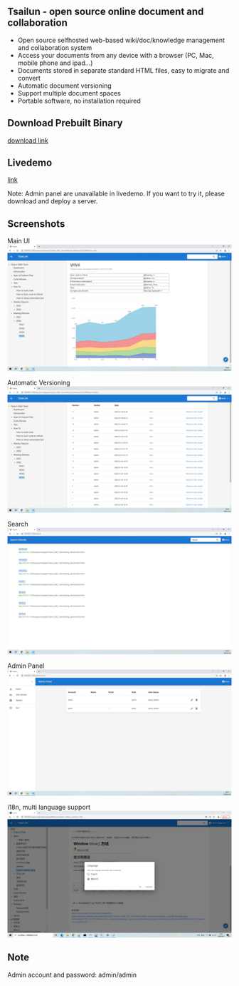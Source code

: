 ## Tsailun - open source online document and collaboration

- Open source selfhosted web-based wiki/doc/knowledge management and collaboration system
- Access your documents from any device with a browser (PC, Mac, mobile phone and ipad...)
- Documents stored in separate standard HTML files, easy to migrate and convert
- Automatic document versioning
- Support multiple document spaces
- Portable software, no installation required

## Download Prebuilt Binary
[download link](https://github.com/lisupeng/tsailunreleases)

## Livedemo
[link](http://tsailun.com.cn/demo)

Note: Admin panel are unavailable in livedemo.
If you want to try it, please download and deploy a server.

## Screenshots
Main UI
 ![Main UI](https://github.com/lisupeng/misc/raw/main/screenshots/v0.9.7/view.jpg)

Automatic Versioning
 ![Automatic Versioning](https://github.com/lisupeng/misc/raw/main/screenshots/v0.9.7/versioning.jpg)

Search
 ![Search](https://github.com/lisupeng/misc/raw/main/screenshots/v0.9.7/search.jpg)

Admin Panel
 ![Admin Panel](https://github.com/lisupeng/misc/raw/main/screenshots/v0.9.7/admin.jpg)

i18n, multi language support
 ![Admin Panel](https://github.com/lisupeng/misc/raw/main/screenshots/v0.9.7/i18n.jpg)

## Note
Admin account and password: admin/admin
